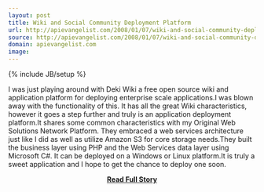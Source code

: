 ```yaml
---
layout: post
title: Wiki and Social Community Deployment Platform
url: http://apievangelist.com/2008/01/07/wiki-and-social-community-deployment-platform/
source: http://apievangelist.com/2008/01/07/wiki-and-social-community-deployment-platform/
domain: apievangelist.com
image: 
---
```

{% include JB/setup %}<p>I was just playing around with Deki Wiki a free open source wiki and application platform for deploying enterprise scale applications.I was blown away with the functionality of this.  It has all the great Wiki characteristics, however it goes a step further and truly is an application deployment platform.It shares some common characteristics with my Original Web Solutions Network Platform.  They embraced a web services architecture just like I did as well as utilize Amazon S3 for core storage needs.They built the business layer using PHP and the Web Services data layer using Microsoft C#.   It can be deployed on a Windows or Linux platform.It is truly a sweet application and I hope to get the chance to deploy one soon.</p>
<center><p><a href="http://apievangelist.com/2008/01/07/wiki-and-social-community-deployment-platform/" style='padding:25px; font-sze:18px; font-weight: bold;'>Read Full Story</a></p></center>
